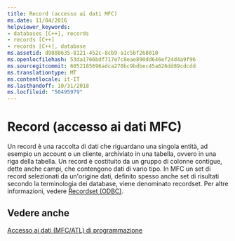 ```yaml
---
title: Record (accesso ai dati MFC)
ms.date: 11/04/2016
helpviewer_keywords:
- databases [C++], records
- records [C++]
- records [C++], database
ms.assetid: d9888635-8121-452c-8cb9-a1c5bf268010
ms.openlocfilehash: 53da1766bdf717e7c8eae890dd646ef24d4a9f96
ms.sourcegitcommit: 6052185696adca270bc9bdbec45a626dd89cdcdd
ms.translationtype: MT
ms.contentlocale: it-IT
ms.lasthandoff: 10/31/2018
ms.locfileid: "50495979"
---
```

# <a name="record-mfc-data-access"></a>Record (accesso ai dati MFC)

Un record è una raccolta di dati che riguardano una singola entità, ad esempio un account o un cliente, archiviato in una tabella, ovvero in una riga della tabella. Un record è costituito da un gruppo di colonne contigue, dette anche campi, che contengono dati di vario tipo. In MFC un set di record selezionati da un'origine dati, definito spesso anche set di risultati secondo la terminologia dei database, viene denominato recordset. Per altre informazioni, vedere [Recordset (ODBC)](../data/odbc/recordset-odbc.md).

## <a name="see-also"></a>Vedere anche

[Accesso ai dati (MFC/ATL) di programmazione](../data/data-access-programming-mfc-atl.md)